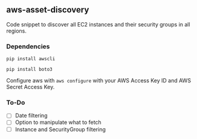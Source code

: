## aws-asset-discovery
Code snippet to discover all EC2 instances and their security groups in all regions.

### Dependencies 

```pip install awscli```

```pip install boto3```

Configure aws with ```aws configure``` with your AWS Access Key ID and AWS Secret Access Key.

### To-Do
- [ ] Date filtering
- [ ] Option to manipulate what to fetch
- [ ] Instance and SecurityGroup filtering
